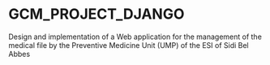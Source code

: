 # GCM_PROJECT_DJANGO
Design and implementation of a Web application for the management of the medical file by the Preventive Medicine Unit (UMP) of the ESI of Sidi Bel Abbes
